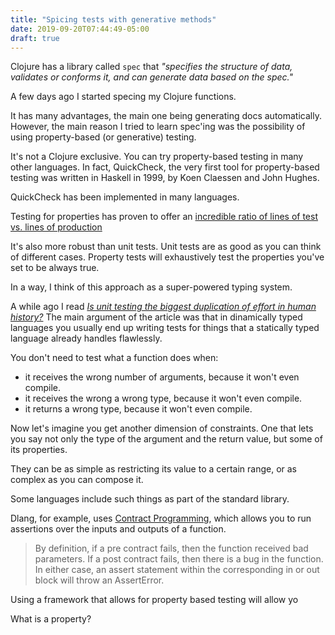 ```yaml
---
title: "Spicing tests with generative methods"
date: 2019-09-20T07:44:49-05:00
draft: true
---
```


Clojure has a library called `spec` that _"specifies the structure of data,
validates or conforms it, and can generate data based on the spec."_

A few days ago I started specing my Clojure functions.

It has many advantages, the main one being generating docs automatically.
However, the main reason I tried to learn spec'ing was the possibility of
using property-based (or generative) testing.

It's not a Clojure exclusive. You can try property-based testing in
many other languages. In fact, QuickCheck, the very first tool for
property-based testing was written in Haskell in 1999, by Koen Claessen
and John Hughes.

QuickCheck has been implemented in many languages.

Testing for properties has proven to offer an [incredible ratio of lines
of test vs. lines of production][propertesting]

It's also more robust than unit tests. Unit tests are as good as you
can think of different cases. Property tests will exhaustively test
the properties you've set to be always true.

In a way, I think of this approach as a super-powered typing system.

A while ago I read
[_Is unit testing the biggest duplication of effort in human history?_][unittesting]
The main argument of the article was that in dinamically typed languages
you usually end up writing tests for things that a statically typed language
already handles flawlessly. 

You don't need to test what a function does when:

- it receives the wrong number of arguments, because it won't even compile. 
- it receives the wrong a wrong type, because it won't even compile.
- it returns a wrong type, because it won't even compile.

Now let's imagine you get another dimension of constraints. One that lets you
say not only the type of the argument and the return value, but some of its
properties.

They can be as simple as restricting its value to a certain range, or as
complex as you can compose it.

Some languages include such things as part of the standard library.

Dlang, for example, uses [Contract Programming][dcontracts], which allows you
to run assertions over the inputs and outputs of a function.
    
> By definition, if a pre contract fails, then the function received bad
  parameters. If a post contract fails, then there is a bug in the function.
  In either case, an assert statement within the corresponding in or out
  block will throw an AssertError.

Using a framework that allows for property based testing will allow yo

What is a property?



[dcontracts]: https://dlang.org/spec/contracts.html
[unittesting]: https://medium.com/@djsmith42/is-unit-testing-the-biggest-duplication-of-effort-in-human-history-ca78c39d6f02
[propertesting]: https://propertesting.com/book_foundations_of_property_based_testing.html#_promises_of_property_based_testing
